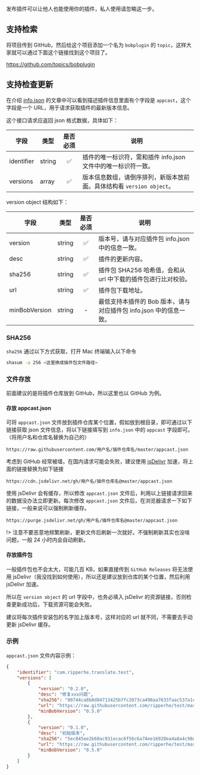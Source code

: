 发布插件可以让他人也能使用你的插件，私人使用请忽略这一步。

## 支持检索

将项目传到 GitHub，然后给这个项目添加一个名为 `bobplugin` 的 `topic`，这样大家就可以通过下面这个链接找到这个项目了。

<https://github.com/topics/bobplugin>

## 支持检查更新

在介绍 [info.json](plugin/quickstart/info.md) 的文章中可以看到描述插件信息里面有个字段是 `appcast`，这个字段是一个 URL，用于请求获取插件的最新版本信息。

这个接口请求应返回 json 格式数据，具体如下：

| 字段 | 类型 | 是否必须 | 说明 |
| --- | --- | :---:| --- |
| identifier | string | ✅ | 插件的唯一标识符，需和插件 info.json 文件中的唯一标识符一致。 |
| versions | array | ✅ | 版本信息数组，请倒序排列，新版本放前面。具体结构看 `version object`。 |

version object 结构如下：

| 字段 | 类型 | 是否必须 | 说明 |
| --- | --- | :---:| --- |
| version | string | ✅ | 版本号，请与对应插件包 info.json 中的信息一致。 |
| desc | string | ✅ | 插件的更新内容。 |
| sha256 | string | ✅ | 插件包 SHA256 哈希值，会和从 url 中下载的插件包进行比对校验。 |
| url | string | ✅ | 插件包下载地址。 |
| minBobVersion | string | - | 最低支持本插件的 Bob 版本，请与对应插件包 info.json 中的信息一致。 |

### SHA256

`sha256` 通过以下方式获取，打开 Mac 终端输入以下命令

```sh
shasum -a 256 <这里换成插件包文件路径>
```

### 文件存放

前面建议的是将插件仓库放到 GitHub，所以这里也以 GitHub 为例。

#### 存放 appcast.json

可将 `appcast.json` 文件放到插件仓库某个位置，假如放到根目录，即可通过以下链接获取 json 文件信息，将以下链接填写到 `info.json` 中的 `appcast` 字段即可。（将用户名和仓库名替换为自己的）

```
https://raw.githubusercontent.com/用户名/插件仓库名/master/appcast.json
```

考虑到 GitHub 经常被墙，在国内请求可能会失败，建议使用 [jsDelivr](https://www.jsdelivr.com/?docs=gh) 加速，将上面的链接替换为如下链接

```
https://cdn.jsdelivr.net/gh/用户名/插件仓库名@master/appcast.json
```

使用 jsDelivr 会有缓存，所以修改 `appcast.json` 文件后，利用以上链接请求回来的数据没办法立即更新。每次修改 `appcast.json` 文件后，在浏览器请求一下如下链接，一般来说可以强制刷新缓存。

```
https://purge.jsdelivr.net/gh/用户名/插件仓库名@master/appcast.json
```

!> 注意不要恶意地频繁刷新，更新文件后刷新一次就好。不强制刷新其实也没啥问题，一般 24 小时内会自动刷新。

#### 存放插件包

一般插件包也不会太大，可能几百 KB，如果直接传到 `GitHub Releases` 将无法使用 jsDelivr（我没找到如何使用），所以还是建议放到仓库的某个位置，然后利用 jsDelivr 加速。

所以在 `version object` 的 url 字段中，也务必填入 jsDelivr 的资源链接，否则检查更新成功后，下载资源可能会失败。

建议将每次插件安装包的名字加上版本号，这样对应的 url 就不同，不需要去手动更新 jsDelivr 缓存。

### 示例

`appcast.json` 文件内容示例：

```json
{
    "identifier": "com.ripperhe.translate.test",
    "versions": [
        {
            "version": "0.2.0",
            "desc": "修复xxx问题",
            "sha256": "00744ca8b8d84713425b7fc2073ca498aa7633faac537a1c1fa80d1264d3fc03",
            "url": "https://raw.githubusercontent.com/ripperhe/test/master/bobplugin/test_0.2.0.bobplugin",
            "minBobVersion": "0.5.0"
        },
        {
            "version": "0.1.0",
            "desc": "初始版本",
            "sha256": "5ec845ee2b60ac931ecac6f56c6a74ee16928ea4a8a4c98e2e85f09316b5ac1e",
            "url": "https://raw.githubusercontent.com/ripperhe/test/master/bobplugin/test_0.1.0.bobplugin",
            "minBobVersion": "0.5.0"
        }
    ]
}
```
